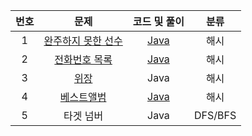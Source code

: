 |번호|문제|코드 및 풀이|분류
|:---:|:---:|:---:|:---:
|1|[완주하지 못한 선수](https://github.com/merry-santa/algorithm/blob/main/programmers/%E1%84%92%E1%85%A2%E1%84%89%E1%85%B5/%EC%99%84%EC%A3%BC%ED%95%98%EC%A7%80%20%EB%AA%BB%ED%95%9C%20%EC%84%A0%EC%88%98/README.md)|[Java](https://github.com/merry-santa/algorithm/blob/main/programmers/%E1%84%92%E1%85%A2%E1%84%89%E1%85%B5/%EC%99%84%EC%A3%BC%ED%95%98%EC%A7%80%20%EB%AA%BB%ED%95%9C%20%EC%84%A0%EC%88%98/JavaSolution.md)|해시
|2|[전화번호 목록](https://github.com/merry-santa/algorithm/blob/main/programmers/%E1%84%92%E1%85%A2%E1%84%89%E1%85%B5/%EC%A0%84%ED%99%94%EB%B2%88%ED%98%B8%20%EB%AA%A9%EB%A1%9D/README.md)|[Java](https://github.com/merry-santa/algorithm/blob/main/programmers/%E1%84%92%E1%85%A2%E1%84%89%E1%85%B5/%EC%A0%84%ED%99%94%EB%B2%88%ED%98%B8%20%EB%AA%A9%EB%A1%9D/JavaSolution.md)|해시
|3|[위장](https://github.com/merry-santa/algorithm/blob/main/programmers/%E1%84%92%E1%85%A2%E1%84%89%E1%85%B5/%EC%9C%84%EC%9E%A5/README.md)|Java|해시
|4|[베스트앨범](https://github.com/merry-santa/algorithm/blob/main/programmers/%E1%84%92%E1%85%A2%E1%84%89%E1%85%B5/%EB%B2%A0%EC%8A%A4%ED%8A%B8%EC%95%A8%EB%B2%94/README.md)|[Java](https://github.com/merry-santa/algorithm/blob/main/programmers/%E1%84%92%E1%85%A2%E1%84%89%E1%85%B5/%EB%B2%A0%EC%8A%A4%ED%8A%B8%EC%95%A8%EB%B2%94/JavaSolution.md)|해시
|5|타겟 넘버|Java|DFS/BFS






